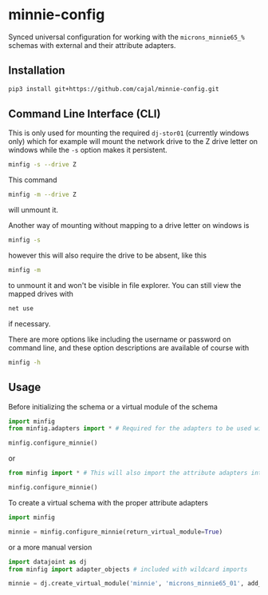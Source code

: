 # minnie-config
Synced universal configuration for working with the `microns_minnie65_%` schemas with external and their attribute adapters.

## Installation

```bash
pip3 install git+https://github.com/cajal/minnie-config.git
```

## Command Line Interface (CLI)

This is only used for mounting the required `dj-stor01` (currently windows only) which for example will mount the network drive to the Z drive letter on windows while the `-s` option makes it persistent.

```bash
minfig -s --drive Z 
```

This command

```bash
minfig -m --drive Z
```

will unmount it.

Another way of mounting without mapping to a drive letter on windows is

```bash
minfig -s
```

however this will also require the drive to be absent, like this

```bash
minfig -m
```

to unmount it and won't be visible in file explorer. You can still view the mapped drives with

```bash
net use
```

if necessary.

There are more options like including the username or password on command line, and these option descriptions are available of course with

```bash
minfig -h
```

## Usage

Before initializing the schema or a virtual module of the schema

```python
import minfig
from minfig.adapters import * # Required for the adapters to be used with locally defined tables

minfig.configure_minnie()
```

or

```python
from minfig import * # This will also import the attribute adapters into the namespace

minfig.configure_minnie()
```

To create a virtual schema with the proper attribute adapters

```python
import minfig

minnie = minfig.configure_minnie(return_virtual_module=True)
```

or a more manual version

```python
import datajoint as dj
from minfig import adapter_objects # included with wildcard imports

minnie = dj.create_virtual_module('minnie', 'microns_minnie65_01', add_objects=adapter_objects)
```
